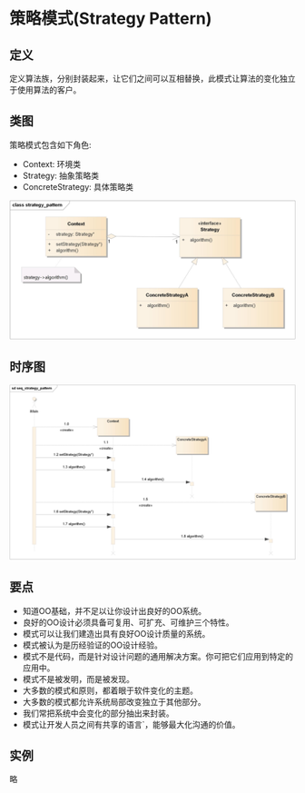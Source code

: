 # 策略模式(Strategy Pattern)

## 定义

定义算法族，分别封装起来，让它们之间可以互相替换，此模式让算法的变化独立于使用算法的客户。

## 类图

策略模式包含如下角色:

-   Context: 环境类
-   Strategy: 抽象策略类
-   ConcreteStrategy: 具体策略类

![](../../_static/01_strategy_pattern.jpg)

## 时序图

![](../../_static/01_seq_strategy_pattern.jpg)

## 要点

-   知道OO基础，并不足以让你设计出良好的OO系统。
-   良好的OO设计必须具备可复用、可扩充、可维护三个特性。
-   模式可以让我们建造出具有良好OO设计质量的系统。
-   模式被认为是历经验证的OO设计经验。
-   模式不是代码，而是针对设计问题的通用解决方案。你可把它们应用到特定的应用中。
-   模式不是被发明，而是被发现。
-   大多数的模式和原则，都着眼于软件变化的主题。
-   大多数的模式都允许系统局部改变独立于其他部分。
-   我们常把系统中会变化的部分抽出来封装。
-   模式让开发人员之间有共享的语言`，能够最大化沟通的价值。

## 实例

略
